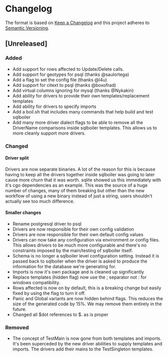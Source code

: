 # Changelog

The format is based on [Keep a Changelog](http://keepachangelog.com/en/1.0.0/)
and this project adheres to [Semantic Versioning](http://semver.org/spec/v2.0.0.html).

## [Unreleased]

### Added

- Add support for rows affected to Update/Delete calls.
- Add support for geotypes for psql (thanks @saulortega)
- Add a flag to set the config file (thanks @l4u)
- Add support for citext to psql (thanks @boxofrad)
- Add virtual columns ignoring for mysql (thanks @Nykakin)
- Add ability for drivers to provide their own templates/replacement templates
- Add ability for drivers to specify imports
- Add a boil.sh that includes many commands that help build and test sqlboiler
- Add many more driver dialect flags to be able to remove all the DriverName
  comparisons inside sqlboiler templates. This allows us to more cleanly support
  more drivers.

### Changed

#### Driver split

Drivers are now separate binaries. A lot of the reason for this is because
having to keep all the drivers together inside sqlboiler was going to later
cause more churn that it was worth. sqlite showed us this immediately with
it's cgo dependencies as an example. This was the source of a huge number
of changes, many of them breaking but other than the new workflow of using
a new binary instead of just a string, users shouldn't actually see too much
difference.

#### Smaller changes

- Rename postgresql driver to psql
- Drivers are now responsible for their own config validation
- Drivers are now responsible for their own default config values
- Drivers can now take any configuration via environment or config files. This
  allows drivers to be much more configurable and there's no constraints
  imposed by the main/testing of sqlboiler itself.
- Schema is no longer a sqlboiler level configuration setting. Instead it is
  passed back to sqlboiler when the driver is asked to produce the information
  for the database we're generating for.
- Imports is now it's own package and is cleaned up significantly
- Replace templates (hidden flag) now use the ; separator not : for windows
  compatibility.
- Rows affected is now on by default, this is a breaking change but easily
  fixed by using the flag to turn it off.
- Panic and Global variants are now hidden behind flags. This reduces the size
  of the generated code by 15%. We may remove them entirely in the future.
- Changed all $dot references to $. as is proper

### Removed

- The concept of TestMain is now gone from both templates and imports. It's
  been superceded by the new driver abilities to supply templates and imports.
  The drivers add their mains to the TestSingleton templates.

